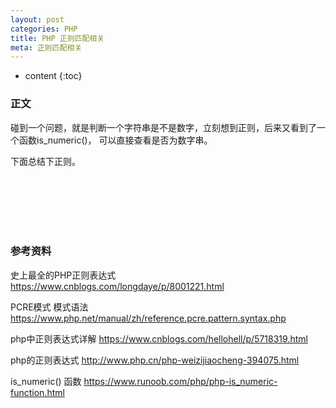 ```yaml
---
layout: post
categories: PHP
title: PHP 正则匹配相关
meta: 正则匹配相关
---
```

* content
{:toc}

### 正文

碰到一个问题，就是判断一个字符串是不是数字，立刻想到正则，后来又看到了一个函数is_numeric()，
可以直接查看是否为数字串。

下面总结下正则。

<br/><br/><br/><br/><br/>
### 参考资料

史上最全的PHP正则表达式 <https://www.cnblogs.com/longdaye/p/8001221.html>

PCRE模式 模式语法 <https://www.php.net/manual/zh/reference.pcre.pattern.syntax.php>

php中正则表达式详解 <https://www.cnblogs.com/hellohell/p/5718319.html>

php的正则表达式 <http://www.php.cn/php-weizijiaocheng-394075.html>

is_numeric() 函数  <https://www.runoob.com/php/php-is_numeric-function.html>

